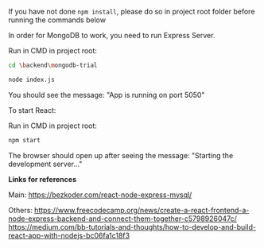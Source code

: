 If you have not done ```npm install```, please do so in project root folder before running the commands below

In order for MongoDB to work, you need to run Express Server.

Run in CMD in project root:
```sh
cd \backend\mongodb-trial

node index.js
```
You should see the message: "App is running on port 5050"

To start React:

Run in CMD in project root:
```sh
npm start
```
The browser should open up after seeing the message: "Starting the development server..."

**Links for references**

Main: https://bezkoder.com/react-node-express-mysql/

Others: 
https://www.freecodecamp.org/news/create-a-react-frontend-a-node-express-backend-and-connect-them-together-c5798926047c/
https://medium.com/bb-tutorials-and-thoughts/how-to-develop-and-build-react-app-with-nodejs-bc06fa1c18f3

